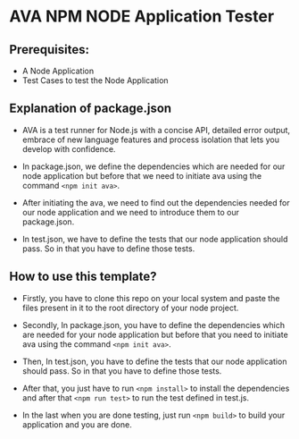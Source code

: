 # AVA NPM NODE Application Tester

## Prerequisites:
- A Node Application
- Test Cases to test the Node Application

## Explanation of package.json
- AVA is a test runner for Node.js with a concise API, detailed error output, embrace of new language features and process isolation that lets you develop with confidence. 

- In package.json, we define the dependencies which are needed for our node application but before that we need to initiate ava using the command `<npm init ava>`.

- After initiating the ava, we need to find out the dependencies needed for our node application and we need to introduce them to our package.json.

- In test.json, we have to define the tests that our node application should pass. So in that you have to define those tests.

## How to use this template?
- Firstly, you have to clone this repo on your local system and paste the files present in it to the root directory of your node project.

- Secondly, In package.json, you have to define the dependencies which are needed for your node application but before that you need to initiate ava using the command `<npm init ava>`.

- Then, In test.json, you have to define the tests that our node application should pass. So in that you have to define those tests.

- After that, you just have to run `<npm install>` to install the dependencies and after that `<npm run test>` to run the test defined in test.js.

- In the last when you are done testing, just run `<npm build>` to build your application and you are done.